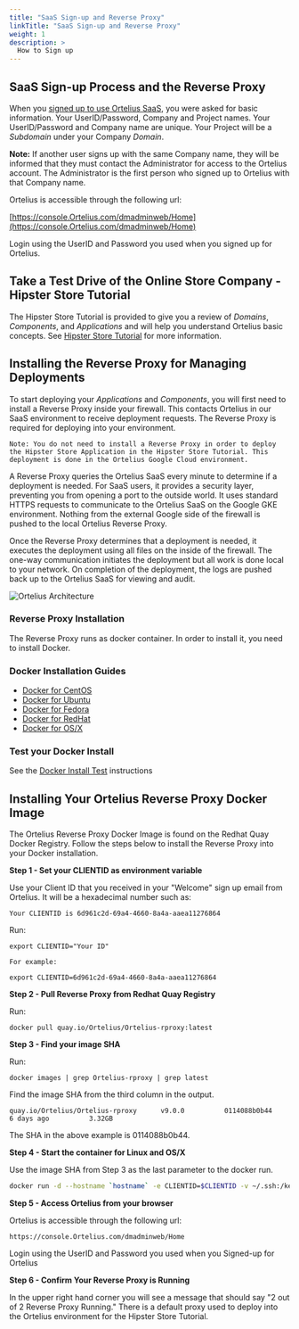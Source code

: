 ```yaml
---
title: "SaaS Sign-up and Reverse Proxy"
linkTitle: "SaaS Sign-up and Reverse Proxy"
weight: 1
description: >
  How to Sign up 
---
```

## SaaS Sign-up Process and the Reverse Proxy

When you [signed up to use Ortelius SaaS](https://www.Ortelius.com/register-for-team/?), you were asked for basic information. Your UserID/Password, Company and Project names. Your UserID/Password and Company name are unique.  Your Project will be a _Subdomain_ under your Company _Domain_.

**Note:**  If another user signs up with the same Company name, they will be informed that they must contact the Administrator for access to the Ortelius account. The Administrator is the first person who signed up to Ortelius with that Company name.

 Ortelius is accessible through the following url:

[https://console.Ortelius.com/dmadminweb/Home](https://console.Ortelius.com/dmadminweb/Home)

Login using the UserID and Password you used when you signed up for Ortelius.

## Take a Test Drive of the Online Store Company -  Hipster Store Tutorial

The Hipster Store Tutorial is provided to give you a review of _Domains_, _Components_, and _Applications_ and will help you understand Ortelius basic concepts. See [Hipster Store Tutorial](/userguide/introduction-to-Ortelius/0-hipster-store-tutorial/) for more information.  

## Installing the Reverse Proxy for Managing Deployments

To start deploying your _Applications_ and _Components_, you will first need to install a Reverse Proxy inside your firewall. This contacts Ortelius in our SaaS environment to receive deployment requests.  The Reverse Proxy is required for deploying into your environment.
~~~
Note: You do not need to install a Reverse Proxy in order to deploy the Hipster Store Application in the Hipster Store Tutorial. This deployment is done in the Ortelius Google Cloud environment.
~~~

A Reverse Proxy queries the Ortelius SaaS every minute to determine if a deployment is needed. For SaaS users, it provides a security layer, preventing you from opening a port to the outside world. It uses standard HTTPS requests to communicate to the Ortelius SaaS on the Google GKE environment. Nothing from the external Google side of the firewall is pushed to the local Ortelius Reverse Proxy. 

Once the Reverse Proxy determines that a deployment is needed, it executes the deployment using all files on the inside of the firewall. The one-way communication initiates the deployment but all work is done local to your network. On completion of the deployment, the logs are pushed back up to the Ortelius SaaS for viewing and audit.

![Ortelius Architecture](/userguide/images/ReverseProxy.png)


### Reverse Proxy Installation

The Reverse Proxy runs as docker container. In order to install it, you need to install Docker.

### Docker Installation Guides

- [Docker for CentOS](https://docs.docker.com/engine/install/centos/)
- [Docker for Ubuntu](https://docs.docker.com/engine/install/ubuntu/)
- [Docker for Fedora](https://docs.docker.com/engine/install/fedora/)
- [Docker for RedHat](https://access.redhat.com/documentation/en-us/red_hat_enterprise_linux_atomic_host/7/html-single/getting_started_with_containers/index)
- [Docker for OS/X](https://docs.docker.com/docker-for-mac/install/)

### Test your Docker Install

See the [Docker Install Test](https://docs.docker.com/get-started/#test-docker-version) instructions

## Installing Your Ortelius Reverse Proxy Docker Image

The Ortelius Reverse Proxy Docker Image is found on the Redhat Quay Docker Registry. Follow the steps below to install the Reverse Proxy into your Docker installation.

**Step 1 - Set your CLIENTID as environment variable**

Use your Client ID that you received in your "Welcome" sign up email from Ortelius. It will be a hexadecimal number such as:

~~~
Your CLIENTID is 6d961c2d-69a4-4660-8a4a-aaea11276864
~~~

Run:
~~~
export CLIENTID="Your ID"

For example: 

export CLIENTID=6d961c2d-69a4-4660-8a4a-aaea11276864
~~~

**Step 2 - Pull Reverse Proxy from Redhat Quay Registry**

Run:

~~~
docker pull quay.io/Ortelius/Ortelius-rproxy:latest
~~~

**Step 3 - Find your image SHA**

Run:

~~~
docker images | grep Ortelius-rproxy | grep latest
~~~

Find the image SHA from the third column in the output. 

~~~
quay.io/Ortelius/Ortelius-rproxy      v9.0.0          0114088b0b44        6 days ago          3.32GB
~~~

The SHA in the above example is 0114088b0b44.

**Step 4 - Start the container for Linux and OS/X**

Use the image SHA from Step 3 as the last parameter to the docker run.

```bash
docker run -d --hostname `hostname` -e CLIENTID=$CLIENTID -v ~/.ssh:/keys:Z 0114088b0b44
```

**Step 5 - Access Ortelius from your browser**

 Ortelius is accessible through the following url:

~~~
https://console.Ortelius.com/dmadminweb/Home
~~~

Login using the UserID and Password you used when you Signed-up for Ortelius

**Step 6 - Confirm Your Reverse Proxy is Running**

In the upper right hand corner you will see a message that should say "2 out of 2 Reverse Proxy Running."  There is a default proxy used to deploy into the Ortelius environment for the Hipster Store Tutorial. 